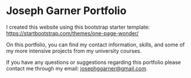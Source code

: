 # Joseph Garner Portfolio

  I created this website using this bootstrap starter template: https://startbootstrap.com/themes/one-page-wonder/
  
  On this portfolio, you can find my contact information, skills, and some of my more intensive projects from my university courses.
  
  If you have any questions or suggestions regarding this portfolio please contact me through my email: josephggarner@gmail.com.
